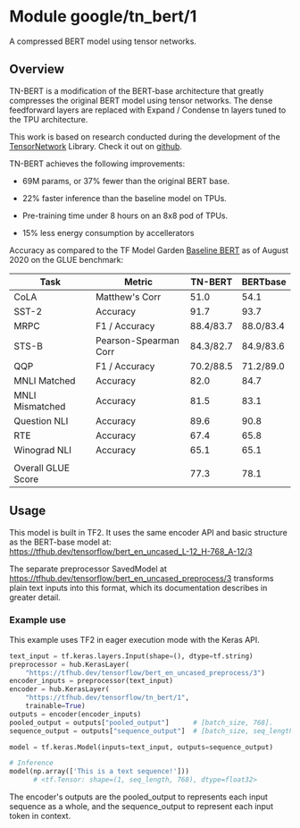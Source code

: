 # Module google/tn_bert/1

A compressed BERT model using tensor networks.

<!-- asset-path: internal -->
<!-- module-type: text-embedding -->
<!-- fine-tunable: true -->
<!-- format: saved_model_2 -->
<!-- language: en -->
<!-- network-architecture: Transformer -->
<!-- dataset: Wikipedia and BooksCorpus, Wiki -->

## Overview

TN-BERT is a modification of the BERT-base architecture that greatly compresses
the original BERT model using tensor networks. The dense feedforward layers are
replaced with Expand / Condense tn layers tuned to the TPU architecture.

This work is based on research conducted during the development of the
[TensorNetwork](https://arxiv.org/abs/1905.01330) Library. Check it out on
[github](https://github.com/google/TensorNetwork).

TN-BERT achieves the following improvements:

*   69M params, or 37% fewer than the original BERT base.

*   22% faster inference than the baseline model on TPUs.

*   Pre-training time under 8 hours on an 8x8 pod of TPUs.

*   15% less energy consumption by accellerators

Accuracy as compared to the TF Model Garden
[Baseline BERT](https://tfhub.dev/tensorflow/bert_en_uncased_L-12_H-768_A-12/3)
as of August 2020 on the GLUE benchmark:

Task               | Metric                | TN-BERT   | BERTbase
------------------ | --------------------- | --------- | ---------
CoLA               | Matthew's Corr        | 51.0      | 54.1
SST-2              | Accuracy              | 91.7      | 93.7
MRPC               | F1 / Accuracy         | 88.4/83.7 | 88.0/83.4
STS-B              | Pearson-Spearman Corr | 84.3/82.7 | 84.9/83.6
QQP                | F1 / Accuracy         | 70.2/88.5 | 71.2/89.0
MNLI Matched       | Accuracy              | 82.0      | 84.7
MNLI Mismatched    | Accuracy              | 81.5      | 83.1
Question NLI       | Accuracy              | 89.6      | 90.8
RTE                | Accuracy              | 67.4      | 65.8
Winograd NLI       | Accuracy              | 65.1      | 65.1
                   |                       |           |
Overall GLUE Score |                       | 77.3      | 78.1

## Usage

This model is built in TF2. It uses the same encoder API and basic structure as
the BERT-base model at:
https://tfhub.dev/tensorflow/bert_en_uncased_L-12_H-768_A-12/3

The separate preprocessor SavedModel at
https://tfhub.dev/tensorflow/bert_en_uncased_preprocess/3 transforms plain text
inputs into this format, which its documentation describes in greater detail.

### Example use

This example uses TF2 in eager execution mode with the Keras API.

```python
text_input = tf.keras.layers.Input(shape=(), dtype=tf.string)
preprocessor = hub.KerasLayer(
    "https://tfhub.dev/tensorflow/bert_en_uncased_preprocess/3")
encoder_inputs = preprocessor(text_input)
encoder = hub.KerasLayer(
    "https://tfhub.dev/tensorflow/tn_bert/1",
    trainable=True)
outputs = encoder(encoder_inputs)
pooled_output = outputs["pooled_output"]      # [batch_size, 768].
sequence_output = outputs["sequence_output"]  # [batch_size, seq_length, 768].

model = tf.keras.Model(inputs=text_input, outputs=sequence_output)

# Inference
model(np.array(['This is a text sequence!']))
      # <tf.Tensor: shape=(1, seq_length, 768), dtype=float32>
```

The encoder's outputs are the pooled_output to represents each input sequence as
a whole, and the sequence_output to represent each input token in context.
